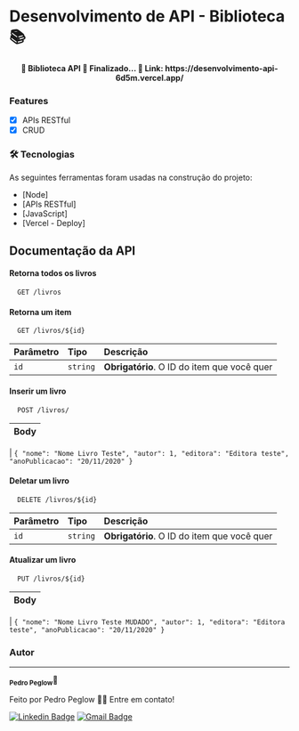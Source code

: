 # Desenvolvimento de API - Biblioteca 📚

<h4 align="center"> 
	🏁  Biblioteca API 🚀 Finalizado...  🏁
	Link: https://desenvolvimento-api-6d5m.vercel.app/
</h4>

### Features

- [x] APIs RESTful
- [x] CRUD

### 🛠 Tecnologias

As seguintes ferramentas foram usadas na construção do projeto:

- [Node]
- [APIs RESTful]
- [JavaScript]
- [Vercel - Deploy]

## Documentação da API

#### Retorna todos os livros

```http
  GET /livros
```

#### Retorna um item

```http
  GET /livros/${id}
```

| Parâmetro | Tipo     | Descrição                                   |
| :-------- | :------- | :------------------------------------------ |
| `id`      | `string` | **Obrigatório**. O ID do item que você quer |

#### Inserir um livro

```http
  POST /livros/
```

| Body |
| :--- |

| `{
    "nome": "Nome Livro Teste",
    "autor": 1,
    "editora": "Editora teste",
    "anoPublicacao": "20/11/2020"
}`

#### Deletar um livro

```http
  DELETE /livros/${id}
```

| Parâmetro | Tipo     | Descrição                                   |
| :-------- | :------- | :------------------------------------------ |
| `id`      | `string` | **Obrigatório**. O ID do item que você quer |

#### Atualizar um livro

```http
  PUT /livros/${id}
```

| Body |
| :--- |

| `{
    "nome": "Nome Livro Teste MUDADO",
    "autor": 1,
    "editora": "Editora teste",
    "anoPublicacao": "20/11/2020"
}`

### Autor

---

<sub><b>Pedro Peglow</b></sub>🚀

Feito por Pedro Peglow 👋🏽 Entre em contato!

[![Linkedin Badge](https://img.shields.io/badge/-Pedro-blue?style=flat-square&logo=Linkedin&logoColor=white&link=https://www.linkedin.com/in/pedro-peglow/)](https://www.linkedin.com/in/pedro-peglow/)
[![Gmail Badge](https://img.shields.io/badge/-pedropeglowm@gmail.com-c14438?style=flat-square&logo=Gmail&logoColor=white&link=mailto:pedropeglowm@gmail.com)](mailto:pedropeglowm@gmail.com)
